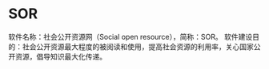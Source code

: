 # SOR
软件名称：社会公开资源网（Social open resource），简称：SOR。
软件建设目的：社会公开资源最大程度的被阅读和使用，提高社会资源的利用率，关心国家公开资源，倡导知识最大化传递。
